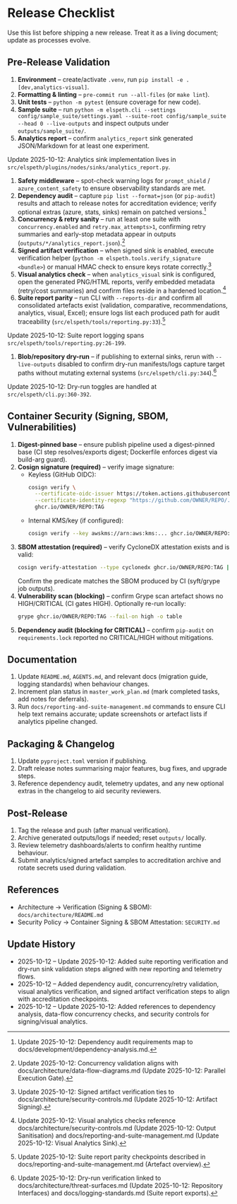 # Release Checklist

Use this list before shipping a new release. Treat it as a living document;
update as processes evolve.

## Pre-Release Validation

1. **Environment** – create/activate `.venv`, run `pip install -e .[dev,analytics-visual]`.
1. **Formatting & linting** – `pre-commit run --all-files` (or `make lint`).
1. **Unit tests** – `python -m pytest` (ensure coverage for new code).
1. **Sample suite** – run `python -m elspeth.cli --settings config/sample_suite/settings.yaml --suite-root config/sample_suite --head 0 --live-outputs` and inspect outputs under `outputs/sample_suite/`.
1. **Analytics report** – confirm `analytics_report` sink generated JSON/Markdown for at least one experiment.
<!-- UPDATE 2025-10-12: Analytics sink module relocation -->
Update 2025-10-12: Analytics sink implementation lives in `src/elspeth/plugins/nodes/sinks/analytics_report.py`.
<!-- END UPDATE -->
1. **Safety middleware** – spot-check warning logs for `prompt_shield` / `azure_content_safety` to ensure observability standards are met.
1. **Dependency audit** – capture `pip list --format=json` (or `pip-audit`) results and attach to release notes for accreditation evidence; verify optional extras (azure, stats, sinks) remain on patched versions.[^release-deps-2025-10-12]
1. **Concurrency & retry sanity** – run at least one suite with `concurrency.enabled` and `retry.max_attempts>1`, confirming retry summaries and early-stop metadata appear in outputs (`outputs/*/analytics_report.json`).[^release-concurrency-2025-10-12]
1. **Signed artifact verification** – when signed sink is enabled, execute verification helper (`python -m elspeth.tools.verify_signature <bundle>`) or manual HMAC check to ensure keys rotate correctly.[^release-signed-2025-10-12]
1. **Visual analytics check** – when `analytics_visual` sink is configured, open the generated PNG/HTML reports, verify embedded metadata (retry/cost summaries) and confirm files reside in a hardened location.[^release-visual-2025-10-12]
1. **Suite report parity** – run CLI with `--reports-dir` and confirm all consolidated artefacts exist (validation, comparative, recommendations, analytics, visual, Excel); ensure logs list each produced path for audit traceability (`src/elspeth/tools/reporting.py:33`).[^release-suite-report-2025-10-12]
<!-- UPDATE 2025-10-12: Suite report citation refresh -->
Update 2025-10-12: Suite report logging spans `src/elspeth/tools/reporting.py:26-199`.
<!-- END UPDATE -->
1. **Blob/repository dry-run** – if publishing to external sinks, rerun with `--live-outputs` disabled to confirm dry-run manifests/logs capture target paths without mutating external systems (`src/elspeth/cli.py:344`).[^release-dry-run-2025-10-12]
<!-- UPDATE 2025-10-12: CLI dry-run citation refresh -->
Update 2025-10-12: Dry-run toggles are handled at `src/elspeth/cli.py:360-392`.
<!-- END UPDATE -->

## Container Security (Signing, SBOM, Vulnerabilities)

1. **Digest-pinned base** – ensure publish pipeline used a digest-pinned base (CI step resolves/exports digest; Dockerfile enforces digest via build-arg guard).
2. **Cosign signature (required)** – verify image signature:
   - Keyless (GitHub OIDC):
     ```bash
     cosign verify \
       --certificate-oidc-issuer https://token.actions.githubusercontent.com \
       --certificate-identity-regexp "https://github.com/OWNER/REPO/.*" \
       ghcr.io/OWNER/REPO:TAG
     ```
   - Internal KMS/key (if configured):
     ```bash
     cosign verify --key awskms://arn:aws:kms:... ghcr.io/OWNER/REPO:TAG
     ```
3. **SBOM attestation (required)** – verify CycloneDX attestation exists and is valid:
   ```bash
   cosign verify-attestation --type cyclonedx ghcr.io/OWNER/REPO:TAG | jq
   ```
   Confirm the predicate matches the SBOM produced by CI (syft/grype job outputs).
4. **Vulnerability scan (blocking)** – confirm Grype scan artefact shows no HIGH/CRITICAL (CI gates HIGH). Optionally re-run locally:
   ```bash
   grype ghcr.io/OWNER/REPO:TAG --fail-on high -o table
   ```
5. **Dependency audit (blocking for CRITICAL)** – confirm `pip-audit` on `requirements.lock` reported no CRITICAL/HIGH without mitigations.

## Documentation

1. Update `README.md`, `AGENTS.md`, and relevant docs (migration guide, logging standards) when behaviour changes.
1. Increment plan status in `master_work_plan.md` (mark completed tasks, add notes for deferrals).
1. Run `docs/reporting-and-suite-management.md` commands to ensure CLI help text remains accurate; update screenshots or artefact lists if analytics pipeline changed.

## Packaging & Changelog

1. Update `pyproject.toml` version if publishing.
1. Draft release notes summarising major features, bug fixes, and upgrade steps.
1. Reference dependency audit, telemetry updates, and any new optional extras in the changelog to aid security reviewers.

## Post-Release

1. Tag the release and push (after manual verification).
1. Archive generated outputs/logs if needed; reset `outputs/` locally.
1. Review telemetry dashboards/alerts to confirm healthy runtime behaviour.
1. Submit analytics/signed artefact samples to accreditation archive and rotate secrets used during validation.

## References

- Architecture → Verification (Signing & SBOM): `docs/architecture/README.md`
- Security Policy → Container Signing & SBOM Attestation: `SECURITY.md`

## Update History

- 2025-10-12 – Update 2025-10-12: Added suite reporting verification and dry-run sink validation steps aligned with new reporting and telemetry flows.
- 2025-10-12 – Added dependency audit, concurrency/retry validation, visual analytics verification, and signed artifact verification steps to align with accreditation checkpoints.
- 2025-10-12 – Update 2025-10-12: Added references to dependency analysis, data-flow concurrency checks, and security controls for signing/visual analytics.

[^release-deps-2025-10-12]: Update 2025-10-12: Dependency audit requirements map to docs/development/dependency-analysis.md.
[^release-concurrency-2025-10-12]: Update 2025-10-12: Concurrency validation aligns with docs/architecture/data-flow-diagrams.md (Update 2025-10-12: Parallel Execution Gate).
[^release-signed-2025-10-12]: Update 2025-10-12: Signed artifact verification ties to docs/architecture/security-controls.md (Update 2025-10-12: Artifact Signing).
[^release-visual-2025-10-12]: Update 2025-10-12: Visual analytics checks reference docs/architecture/security-controls.md (Update 2025-10-12: Output Sanitisation) and docs/reporting-and-suite-management.md (Update 2025-10-12: Visual Analytics Sink).
[^release-suite-report-2025-10-12]: Update 2025-10-12: Suite report parity checkpoints described in docs/reporting-and-suite-management.md (Artefact overview).
[^release-dry-run-2025-10-12]: Update 2025-10-12: Dry-run verification linked to docs/architecture/threat-surfaces.md (Update 2025-10-12: Repository Interfaces) and docs/logging-standards.md (Suite report exports).
